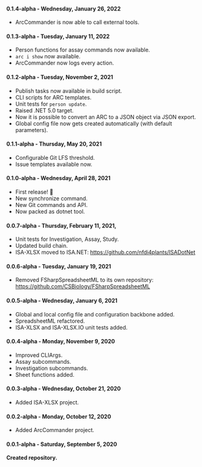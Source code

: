 #### 0.1.4-alpha - Wednesday, January 26, 2022

- ArcCommander is now able to call external tools.

#### 0.1.3-alpha - Tuesday, January 11, 2022

- Person functions for assay commands now available.
- `arc i show` now available.
- ArcCommander now logs every action.

#### 0.1.2-alpha - Tuesday, November 2, 2021

- Publish tasks now available in build script.
- CLI scripts for ARC templates.
- Unit tests for `person update`.
- Raised .NET 5.0 target.
- Now it is possible to convert an ARC to a JSON object via JSON export.
- Global config file now gets created automatically (with default parameters).

#### 0.1.1-alpha - Thursday, May 20, 2021

- Configurable Git LFS threshold.
- Issue templates available now.

#### 0.1.0-alpha - Wednesday, April 28, 2021

- First release! :tada:
- New synchronize command.
- New Git commands and API.
- Now packed as dotnet tool.

#### 0.0.7-alpha - Thursday, February 11, 2021, 

- Unit tests for Investigation, Assay, Study.
- Updated build chain.
- ISA-XLSX moved to ISA.NET: https://github.com/nfdi4plants/ISADotNet

#### 0.0.6-alpha - Tuesday, January 19, 2021

- Removed FSharpSpreadsheetML to its own repository: https://github.com/CSBiology/FSharpSpreadsheetML

#### 0.0.5-alpha - Wednesday, January 6, 2021

- Global and local config file and configuration backbone added.
- SpreadsheetML refactored.
- ISA-XLSX and ISA-XLSX.IO unit tests added.

#### 0.0.4-alpha - Monday, November 9, 2020

- Improved CLIArgs.
- Assay subcommands.
- Investigation subcommands.
- Sheet functions added.

#### 0.0.3-alpha - Wednesday, October 21, 2020

- Added ISA-XLSX project.

#### 0.0.2-alpha - Monday, October 12, 2020

- Added ArcCommander project.

#### 0.0.1-alpha - Saturday, September 5, 2020

**Created repository.**